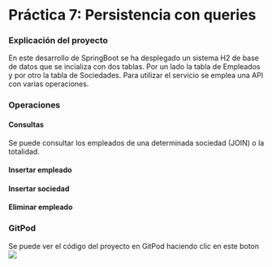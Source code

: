 # Práctica 7: Persistencia con queries

### Explicación del proyecto
En este desarrollo de SpringBoot se ha desplegado un sistema H2 de base de datos que se incializa con dos tablas. Por un lado la tabla de Empleados y por otro la tabla de Sociedades. Para utilizar el servicio se emplea una API con varias operaciones.

### Operaciones
#### Consultas
Se puede consultar los empleados de una determinada sociedad (JOIN) o la totalidad.
#### Insertar empleado
#### Insertar sociedad
#### Eliminar empleado
### GitPod
Se puede ver el código del proyecto en GitPod haciendo clic en este boton
[![](https://gitpod.io/button/open-in-gitpod.svg)](https://gitpod.io/#https://github.com/joserra20/p7h2)
